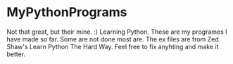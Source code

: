 # MyPythonPrograms
Not that great,  but their mine. :)
Learning Python. These are my programes I have made so far. Some are not done most are. The ex files are from Zed Shaw's Learn Python The Hard Way. Feel free to fix anyhting and make it better.
